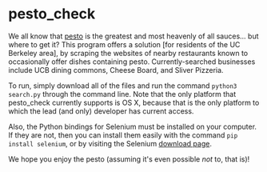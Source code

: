 # pesto_check
We all know that [pesto](https://upload.wikimedia.org/wikipedia/commons/thumb/c/c9/BasilPesto.JPG/1920px-BasilPesto.JPG) is the greatest and most heavenly of all sauces... but where to get it? This program offers a solution [for residents of the UC Berkeley area], by scraping the websites of nearby restaurants known to occasionally offer dishes containing pesto. Currently-searched businesses include UCB dining commons, Cheese Board, and Sliver Pizzeria.

To run, simply download all of the files and run the command `python3 search.py` through the command line. Note that the only platform that pesto_check currently supports is OS X, because that is the only platform to which the lead (and only) developer has current access.

Also, the Python bindings for Selenium must be installed on your computer. If they are not, then you can install them easily with the command `pip install selenium`, or by visiting the Selenium [download page](http://www.seleniumhq.org/download/).

We hope you enjoy the pesto (assuming it's even possible _not_ to, that is)!
